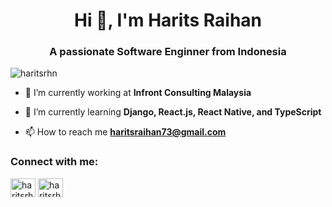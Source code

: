 <h1 align="center">Hi 👋, I'm Harits Raihan</h1>
<h3 align="center">A passionate Software Enginner from Indonesia</h3>


<p align="left"> <img src="https://komarev.com/ghpvc/?username=haritsrhn&label=Profile%20views&color=0e75b6&style=flat" alt="haritsrhn" /> </p>


- 🔭 I’m currently working at **Infront Consulting Malaysia**

- 🌱 I’m currently learning **Django, React.js, React Native, and TypeScript**

- 📫 How to reach me **haritsraihan73@gmail.com**

<h3 align="left">Connect with me:</h3>
<p align="left">
<a href="https://www.linkedin.com/in/haritsrhn/" target="blank"><img align="center" src="https://raw.githubusercontent.com/rahuldkjain/github-profile-readme-generator/master/src/images/icons/Social/linked-in-alt.svg" alt="haritsrhn" height="30" width="40" /></a>
<a href="https://instagram.com/haritsrhn" target="blank"><img align="center" src="https://raw.githubusercontent.com/rahuldkjain/github-profile-readme-generator/master/src/images/icons/Social/instagram.svg" alt="haritsrhn" height="30" width="40" /></a>
</p>
